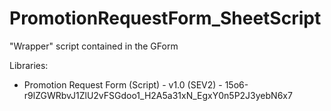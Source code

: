 # PromotionRequestForm_SheetScript
"Wrapper" script contained in the GForm

Libraries:

- Promotion Request Form (Script) - v1.0 (SEV2) - 15o6-r9lZGWRbvJ1ZlU2vFSGdoo1_H2A5a31xN_EgxY0n5P2J3yebN6x7 
